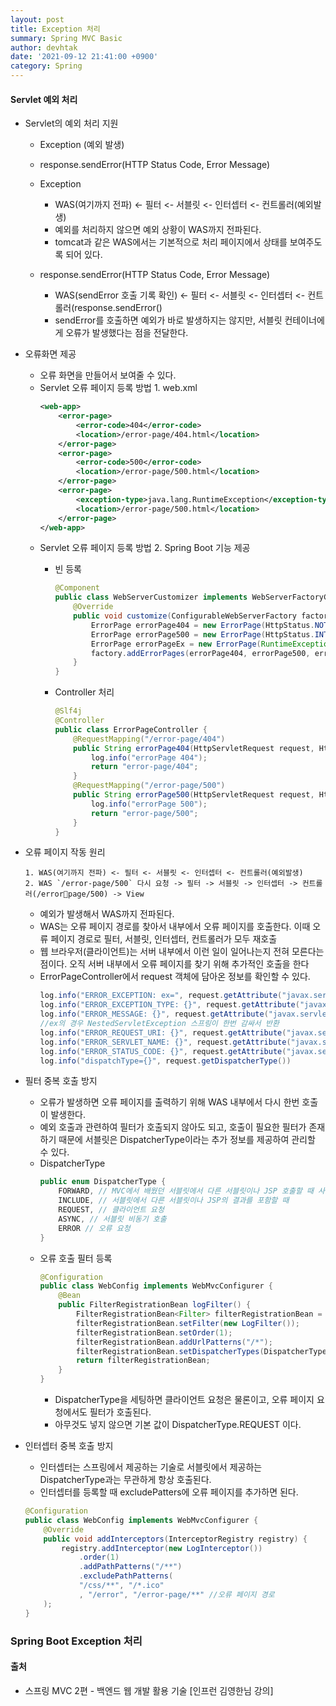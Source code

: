 ```yaml
---
layout: post
title: Exception 처리
summary: Spring MVC Basic
author: devhtak
date: '2021-09-12 21:41:00 +0900'
category: Spring
---
```


#### Servlet 예외 처리

- Servlet의 예외 처리 지원
  - Exception (예외 발생)
  - response.sendError(HTTP Status Code, Error Message)
  
  - Exception
    - WAS(여기까지 전파) <- 필터 <- 서블릿 <- 인터셉터 <- 컨트롤러(예외발생)
    - 예외를 처리하지 않으면 예외 상황이 WAS까지 전파된다.
    - tomcat과 같은 WAS에서는 기본적으로 처리 페이지에서 상태를 보여주도록 되어 있다.

  - response.sendError(HTTP Status Code, Error Message)
    - WAS(sendError 호출 기록 확인) <- 필터 <- 서블릿 <- 인터셉터 <- 컨트롤러(response.sendError()
    - sendError를 호출하면 예외가 바로 발생하지는 않지만, 서블릿 컨테이너에게 오류가 발생했다는 점을 전달한다.
    
- 오류화면 제공
  - 오류 화면을 만들어서 보여줄 수 있다.
  - Servlet 오류 페이지 등록 방법 1. web.xml
    ```xml
    <web-app>
        <error-page>
            <error-code>404</error-code>
            <location>/error-page/404.html</location>
        </error-page>
        <error-page>
            <error-code>500</error-code>
            <location>/error-page/500.html</location>
        </error-page>
        <error-page>
            <exception-type>java.lang.RuntimeException</exception-type>
            <location>/error-page/500.html</location>
        </error-page>
    </web-app>
    ```
  - Servlet 오류 페이지 등록 방법 2. Spring Boot 기능 제공
    - 빈 등록
      ```java
      @Component
      public class WebServerCustomizer implements WebServerFactoryCustomizer<ConfigurableWebServerFactory> {
          @Override
          public void customize(ConfigurableWebServerFactory factory) {
              ErrorPage errorPage404 = new ErrorPage(HttpStatus.NOT_FOUND, "/errorpage/404");
              ErrorPage errorPage500 = new ErrorPage(HttpStatus.INTERNAL_SERVER_ERROR, "/error-page/500");
              ErrorPage errorPageEx = new ErrorPage(RuntimeException.class, "/errorpage/500");
              factory.addErrorPages(errorPage404, errorPage500, errorPageEx);
          }
      }
      ```
      
    - Controller 처리
      ```java
      @Slf4j
      @Controller
      public class ErrorPageController {
          @RequestMapping("/error-page/404")
          public String errorPage404(HttpServletRequest request, HttpServletResponse response) {
              log.info("errorPage 404");
              return "error-page/404";
          }
          @RequestMapping("/error-page/500")
          public String errorPage500(HttpServletRequest request, HttpServletResponse response) {
              log.info("errorPage 500");
              return "error-page/500";
          }
      }
      ```

- 오류 페이지 작동 원리
  ```
  1. WAS(여기까지 전파) <- 필터 <- 서블릿 <- 인터셉터 <- 컨트롤러(예외발생)
  2. WAS `/error-page/500` 다시 요청 -> 필터 -> 서블릿 -> 인터셉터 -> 컨트롤러(/errorpage/500) -> View
  ```
  - 예외가 발생해서 WAS까지 전파된다.
  - WAS는 오류 페이지 경로를 찾아서 내부에서 오류 페이지를 호출한다. 이때 오류 페이지 경로로 필터, 서블릿, 인터셉터, 컨트롤러가 모두 재호출
  - 웹 브라우저(클라이언트)는 서버 내부에서 이런 일이 일어나는지 전혀 모른다는 점이다. 오직 서버 내부에서 오류 페이지를 찾기 위해 추가적인 호출을 한다
  - ErrorPageController에서 request 객체에 담아온 정보를 확인할 수 있다.
    ```java
    log.info("ERROR_EXCEPTION: ex=", request.getAttribute("javax.servlet.error.exception")); // 예외
    log.info("ERROR_EXCEPTION_TYPE: {}", request.getAttribute("javax.servlet.error.exception_type")); // 예외 타입
    log.info("ERROR_MESSAGE: {}", request.getAttribute("javax.servlet.error.message"));  // 오류 메시지
    //ex의 경우 NestedServletException 스프링이 한번 감싸서 반환
    log.info("ERROR_REQUEST_URI: {}", request.getAttribute("javax.servlet.error.request_uri")); // 클라이언트 요청 URI
    log.info("ERROR_SERVLET_NAME: {}", request.getAttribute("javax.servlet.error.servlet_name")); // 오류가 발생한 서블릿 이름
    log.info("ERROR_STATUS_CODE: {}", request.getAttribute("javax.servlet.error.status_code")); // HTTP 상태 코드
    log.info("dispatchType={}", request.getDispatcherType())
    ```

- 필터 중복 호출 방지
  - 오류가 발생하면 오류 페이지를 출력하기 위해 WAS 내부에서 다시 한번 호출이 발생한다.
  - 예외 호출과 관련하여 필터가 호출되지 않아도 되고, 호출이 필요한 필터가 존재하기 때문에 서블릿은 DispatcherType이라는 추가 정보를 제공하여 관리할 수 있다.
  - DispatcherType
    ```java
    public enum DispatcherType {
        FORWARD, // MVC에서 배웠던 서블릿에서 다른 서블릿이나 JSP 호출할 때 사용
        INCLUDE, // 서블릿에서 다른 서블릿이나 JSP의 결과를 포함할 때
        REQUEST, // 클라이언트 요청
        ASYNC, // 서블릿 비동기 호출
        ERROR // 오류 요청
    }
    ```
  - 오류 호출 필터 등록
    ```java
    @Configuration
    public class WebConfig implements WebMvcConfigurer {
        @Bean
        public FilterRegistrationBean logFilter() {
            FilterRegistrationBean<Filter> filterRegistrationBean = new FilterRegistrationBean<>();
            filterRegistrationBean.setFilter(new LogFilter());
            filterRegistrationBean.setOrder(1);
            filterRegistrationBean.addUrlPatterns("/*");
            filterRegistrationBean.setDispatcherTypes(DispatcherType.REQUEST, DispatcherType.ERROR);
            return filterRegistrationBean;
        }
    }
    ```
    - DispatcherType을 세팅하면 클라이언트 요청은 물론이고, 오류 페이지 요청에서도 필터가 호출된다.
    - 아무것도 넣지 않으면 기본 값이 DispatcherType.REQUEST 이다. 

- 인터셉터 중복 호출 방지
  - 인터셉터는 스프링에서 제공하는 기술로 서블릿에서 제공하는 DispatcherType과는 무관하게 항상 호출된다.
  - 인터셉터를 등록할 때 excludePatters에 오류 페이지를 추가하면 된다.
  
  ```java
  @Configuration
  public class WebConfig implements WebMvcConfigurer {
      @Override
      public void addInterceptors(InterceptorRegistry registry) {
          registry.addInterceptor(new LogInterceptor())
              .order(1)
              .addPathPatterns("/**")
              .excludePathPatterns(
              "/css/**", "/*.ico"
              , "/error", "/error-page/**" //오류 페이지 경로
      );
  }
  ```
  
### Spring Boot Exception 처리


#### 출처

- 스프링 MVC 2편 - 백엔드 웹 개발 활용 기술 \[인프런 김영한님 강의]
